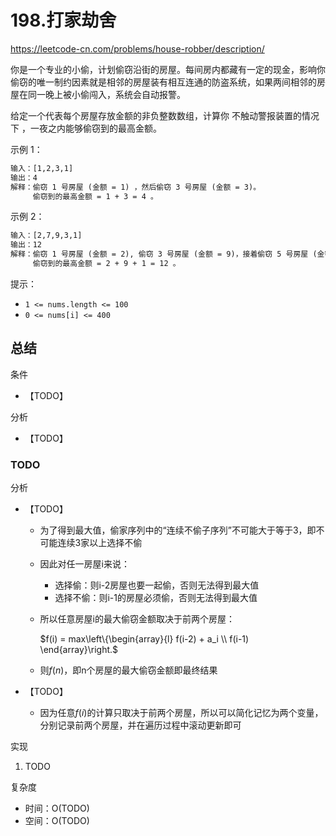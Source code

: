 # 198.打家劫舍

<https://leetcode-cn.com/problems/house-robber/description/>

你是一个专业的小偷，计划偷窃沿街的房屋。每间房内都藏有一定的现金，影响你偷窃的唯一制约因素就是相邻的房屋装有相互连通的防盗系统，如果两间相邻的房屋在同一晚上被小偷闯入，系统会自动报警。

给定一个代表每个房屋存放金额的非负整数数组，计算你 不触动警报装置的情况下 ，一夜之内能够偷窃到的最高金额。

示例 1：

```txt
输入：[1,2,3,1]
输出：4
解释：偷窃 1 号房屋 (金额 = 1) ，然后偷窃 3 号房屋 (金额 = 3)。
     偷窃到的最高金额 = 1 + 3 = 4 。
```

示例 2：

```txt
输入：[2,7,9,3,1]
输出：12
解释：偷窃 1 号房屋 (金额 = 2), 偷窃 3 号房屋 (金额 = 9)，接着偷窃 5 号房屋 (金额 = 1)。
     偷窃到的最高金额 = 2 + 9 + 1 = 12 。
```

提示：

- `1 <= nums.length <= 100`
- `0 <= nums[i] <= 400`

## 总结

条件

- 【TODO】

分析

- 【TODO】

### TODO

分析

- 【TODO】
  - 为了得到最大值，偷家序列中的“连续不偷子序列”不可能大于等于3，即不可能连续3家以上选择不偷
  - 因此对任一房屋i来说：
    - 选择偷：则i-2房屋也要一起偷，否则无法得到最大值
    - 选择不偷：则i-1的房屋必须偷，否则无法得到最大值
  - 所以任意房屋i的最大偷窃金额取决于前两个房屋：

    $f(i) = max\left\{\begin{array}{l}
    f(i-2) + a_i \\
    f(i-1)
    \end{array}\right.$

  - 则$f(n)$，即n个房屋的最大偷窃金额即最终结果

- 【TODO】
  - 因为任意$f(i)$的计算只取决于前两个房屋，所以可以简化记忆为两个变量，分别记录前两个房屋，并在遍历过程中滚动更新即可

实现

1. TODO

复杂度

- 时间：O(TODO)
- 空间：O(TODO)
